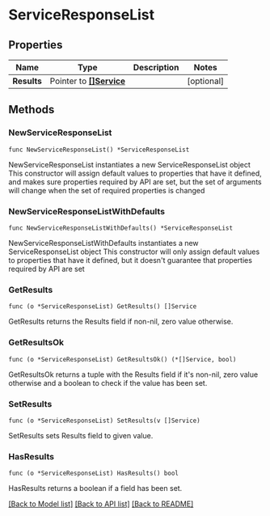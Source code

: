 # ServiceResponseList

## Properties

Name | Type | Description | Notes
------------ | ------------- | ------------- | -------------
**Results** | Pointer to [**[]Service**](Service.md) |  | [optional] 

## Methods

### NewServiceResponseList

`func NewServiceResponseList() *ServiceResponseList`

NewServiceResponseList instantiates a new ServiceResponseList object
This constructor will assign default values to properties that have it defined,
and makes sure properties required by API are set, but the set of arguments
will change when the set of required properties is changed

### NewServiceResponseListWithDefaults

`func NewServiceResponseListWithDefaults() *ServiceResponseList`

NewServiceResponseListWithDefaults instantiates a new ServiceResponseList object
This constructor will only assign default values to properties that have it defined,
but it doesn't guarantee that properties required by API are set

### GetResults

`func (o *ServiceResponseList) GetResults() []Service`

GetResults returns the Results field if non-nil, zero value otherwise.

### GetResultsOk

`func (o *ServiceResponseList) GetResultsOk() (*[]Service, bool)`

GetResultsOk returns a tuple with the Results field if it's non-nil, zero value otherwise
and a boolean to check if the value has been set.

### SetResults

`func (o *ServiceResponseList) SetResults(v []Service)`

SetResults sets Results field to given value.

### HasResults

`func (o *ServiceResponseList) HasResults() bool`

HasResults returns a boolean if a field has been set.


[[Back to Model list]](../README.md#documentation-for-models) [[Back to API list]](../README.md#documentation-for-api-endpoints) [[Back to README]](../README.md)


